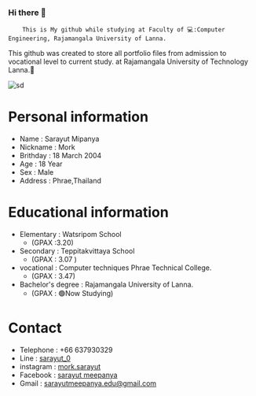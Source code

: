 ### Hi there 👋
        This is My github while studying at Faculty of 💻:Computer Engineering, Rajamangala University of Lanna.
 This github was created to store all portfolio files from admission to vocational level to current study. at Rajamangala University of Technology Lanna.:school:
   
   ![sd](https://scontent.fbkk9-2.fna.fbcdn.net/v/t39.30808-6/277659261_3025906617658766_1692477642121648613_n.jpg?stp=dst-jpg_p720x720&_nc_cat=109&ccb=1-7&_nc_sid=8bfeb9&_nc_eui2=AeGTWasRrl4XE4SpDdRTFN5TQ8NIaOHlgLxDw0ho4eWAvHGo7JqfkMTc_hkj9OPDvAB_y0ZGw9JIF0iMWAnmTW_E&_nc_ohc=bc5sr0Y11LwAX-tgv52&_nc_ht=scontent.fbkk9-2.fna&oh=00_AT_AGOW0kngj2PIOrNwCfTXFS24WFiIiYNo8c6ioUbRMFA&oe=62BCB3F1)

# Personal information
- Name : Sarayut Mipanya
- Nickname : Mork
- Brithday : 18 March 2004
- Age : 18 Year
- Sex : Male
- Address : Phrae,Thailand

# Educational information
- Elementary : Watsripom School
  - (GPAX :3.20)
- Secondary : Teppitakvittaya School
  - (GPAX : 3.07 )
- vocational : Computer techniques Phrae Technical College.
  - (GPAX : 3.47)
- Bachelor's degree : Rajamangala University of Lanna. 
  - (GPAX : :green_circle:Now Studying)

# Contact
- Telephone : +66 637930329
- Line : [sarayut_0](https://line.me/ti/p/Hofs7cWf7d)
- instagram : [mork.sarayut](https://instagram.com/mork.sarayut?r=nametag)
- Facebook : [sarayut meepanya](https://www.facebook.com/meepanya.sarayut)
- Gmail : sarayutmeepanya.edu@gmail.com

